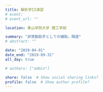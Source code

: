 ```yaml
---
title: 解析学II演習
# event: 
# event_url: ""

location: 青山学院大学 理工学部

summary: "非常勤助手としての補助，隔週"
# abstract: ""

date: "2019-04-01"
date_end: "2019-09-31"
all_day: true

# authors: ["admin"]

share: false  # Show social sharing links?
profile: false  # Show author profile?
---
```

